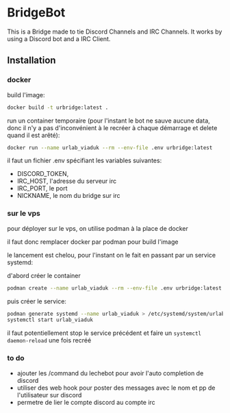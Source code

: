 # BridgeBot

This is a Bridge made to tie Discord Channels and IRC Channels. It works by using a Discord bot and a IRC Client.

## Installation

### docker

build l'image:

```bash
docker build -t urbridge:latest .
```

run un container temporaire (pour l'instant le bot ne sauve aucune data, donc il n'y a pas d'inconvénient à le recréer à chaque démarrage et delete quand il est arêté):

```bash
docker run --name urlab_viaduk --rm --env-file .env urbridge:latest
```

il faut un fichier .env spécifiant les variables suivantes: 

- DISCORD_TOKEN,
- IRC_HOST, l'adresse du serveur irc
- IRC_PORT, le port
- NICKNAME, le nom du bridge sur irc

### sur le vps

pour déployer sur le vps, on utilise podman à la place de docker

il faut donc remplacer docker par podman pour build l'image

le lancement est chelou, pour l'instant on le fait en passant par un service systemd:

d'abord créer le container
```bash
podman create --name urlab_viaduk --rm --env-file .env urbridge:latest
```

puis créer le service:

```bash
podman generate systemd --name urlab_viaduk > /etc/systemd/system/urlab_viaduk.service
systemctl start urlab_viaduk
```

il faut potentiellement stop le service précédent et faire un `systemctl daemon-reload` une fois recréé


### to do

- ajouter les /command du lechebot pour avoir l'auto completion de discord
- utiliser des web hook pour poster des messages avec le nom et pp de l'utilisateur sur discord
- permetre de lier le compte discord au compte irc
